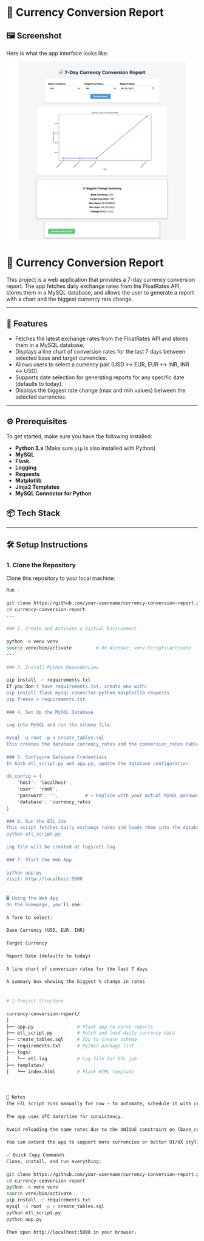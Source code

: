 # 💱 Currency Conversion Report
## 🖼️ Screenshot
Here is what the app interface looks like:

![App Screenshot](assets/App_screenshot.png)


# 💱 Currency Conversion Report

This project is a web application that provides a 7-day currency conversion report. The app fetches daily exchange rates from the FloatRates API, stores them in a MySQL database, and allows the user to generate a report with a chart and the biggest currency rate change.

---

## 🚀 Features
- Fetches the latest exchange rates from the FloatRates API and stores them in a MySQL database.
- Displays a line chart of conversion rates for the last 7 days between selected base and target currencies.
- Allows users to select a currency pair (USD ↔ EUR, EUR ↔ INR, INR ↔ USD).
- Supports date selection for generating reports for any specific date (defaults to today).
- Displays the biggest rate change (max and min values) between the selected currencies.

---

## ⚙️ Prerequisites

To get started, make sure you have the following installed:

- **Python 3.x** (Make sure `pip` is also installed with Python)
- **MySQL** 
- **Flask**
- **Logging**
- **Requests**
- **Matplotlib**
- **Jinja2 Templates**
- **MySQL Connector for Python**

## 📦 Tech Stack


---

## 🛠️ Setup Instructions

### 1. Clone the Repository

Clone this repository to your local machine:

```bash
Run -

git clone https://github.com/your-username/currency-conversion-report.git
cd currency-conversion-report
---

### 2. Create and Activate a Virtual Environment

python -m venv venv
source venv/bin/activate         # On Windows: venv\Scripts\activate
---

### 3. Install Python Dependencies

pip install -r requirements.txt
If you don't have requirements.txt, create one with:
pip install flask mysql-connector-python matplotlib requests
pip freeze > requirements.txt

### 4. Set Up the MySQL Database

Log into MySQL and run the schema file:

mysql -u root -p < create_tables.sql
This creates the database currency_rates and the conversion_rates table.

### 5. Configure Database Credentials
In both etl_script.py and app.py, update the database configuration:

db_config = {
    'host': 'localhost',
    'user': 'root',
    'password': '',          # ← Replace with your actual MySQL password
    'database': 'currency_rates'
}

### 6. Run the ETL Job
This script fetches daily exchange rates and loads them into the database. Run it manually (or later via a cron job):
python etl_script.py

Log file will be created at logs/etl.log.

### 7. Start the Web App

python app.py
Visit: http://localhost:5000

---
🖥️ Using the Web App
On the homepage, you'll see:

A form to select:

Base Currency (USD, EUR, INR)

Target Currency

Report Date (defaults to today)

A line chart of conversion rates for the last 7 days

A summary box showing the biggest % change in rates


# 📁 Project Structure

currency-conversion-report/
│
├── app.py                # Flask app to serve reports
├── etl_script.py         # Fetch and load daily currency data
├── create_tables.sql     # SQL to create schema
├── requirements.txt      # Python package list
├── logs/
│   └── etl.log           # Log file for ETL job
├── templates/
│   └── index.html        # Flask HTML template



📌 Notes
The ETL script runs manually for now — to automate, schedule it with cron (Linux/Mac) or Task Scheduler (Windows).

The app uses UTC date/time for consistency.

Avoid reloading the same rates due to the UNIQUE constraint on (base_currency, target_currency, date).

You can extend the app to support more currencies or better UI/UX styling.

✅ Quick Copy Commands
Clone, install, and run everything:

git clone https://github.com/your-username/currency-conversion-report.git
cd currency-conversion-report
python -m venv venv
source venv/bin/activate
pip install -r requirements.txt
mysql -u root -p < create_tables.sql
python etl_script.py
python app.py

Then open http://localhost:5000 in your browser.


